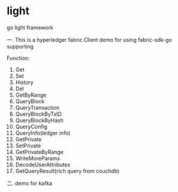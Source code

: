 # light
go light framework

一. This is a hyperledger fabric Client demo for using fabric-sdk-go supporting

Function:
1. Get
2. Set
3. History
4. Del
5. GetByRange
6. QueryBlock
7. QueryTransaction
8. QueryBlockByTxID
9. QueryBlockByHash
10. QueryConfig
11. QueryInfo(ledger info)
12. GetPrivate
13. SetPrivate
14. GetPrivateByRange
15. WriteMoreParams
16. DecodeUserAttributes
17. GetQueryResult(rich query from couchdb)


二. demo for kafka
